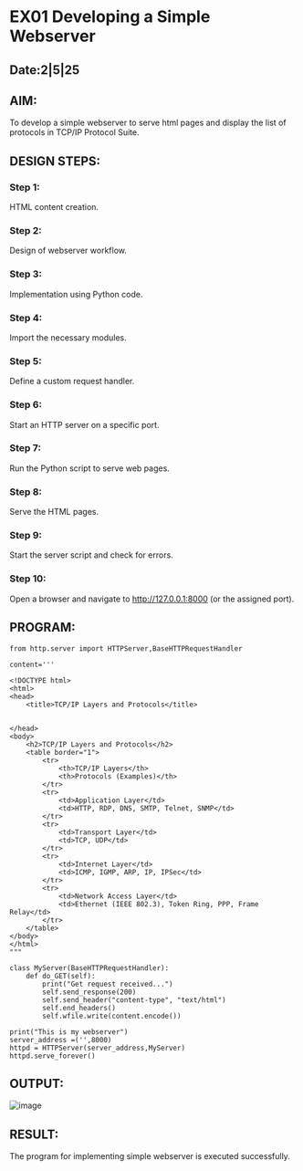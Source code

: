 # EX01 Developing a Simple Webserver
## Date:2|5|25

## AIM:
To develop a simple webserver to serve html pages and display the list of protocols in TCP/IP Protocol Suite.

## DESIGN STEPS:
### Step 1: 
HTML content creation.

### Step 2:
Design of webserver workflow.

### Step 3:
Implementation using Python code.

### Step 4:
Import the necessary modules.

### Step 5:
Define a custom request handler.

### Step 6:
Start an HTTP server on a specific port.

### Step 7:
Run the Python script to serve web pages.

### Step 8:
Serve the HTML pages.

### Step 9:
Start the server script and check for errors.

### Step 10:
Open a browser and navigate to http://127.0.0.1:8000 (or the assigned port).

## PROGRAM:
```
from http.server import HTTPServer,BaseHTTPRequestHandler

content='''

<!DOCTYPE html>
<html>
<head>
    <title>TCP/IP Layers and Protocols</title>
    
        
</head>
<body>
    <h2>TCP/IP Layers and Protocols</h2>
    <table border="1">
        <tr>
            <th>TCP/IP Layers</th>
            <th>Protocols (Examples)</th>
        </tr>
        <tr>
            <td>Application Layer</td>
            <td>HTTP, RDP, DNS, SMTP, Telnet, SNMP</td>
        </tr>
        <tr>
            <td>Transport Layer</td>
            <td>TCP, UDP</td>
        </tr>
        <tr>
            <td>Internet Layer</td>
            <td>ICMP, IGMP, ARP, IP, IPSec</td>
        </tr>
        <tr>
            <td>Network Access Layer</td>
            <td>Ethernet (IEEE 802.3), Token Ring, PPP, Frame Relay</td>
        </tr>
    </table>
</body>
</html>
"""

class MyServer(BaseHTTPRequestHandler):
    def do_GET(self):
        print("Get request received...")
        self.send_response(200) 
        self.send_header("content-type", "text/html")       
        self.end_headers()
        self.wfile.write(content.encode())

print("This is my webserver") 
server_address =('',8000)
httpd = HTTPServer(server_address,MyServer)
httpd.serve_forever()
```


## OUTPUT:
![image](https://github.com/user-attachments/assets/a0fa8849-1ddb-4945-998c-5827c79786ee)



## RESULT:
The program for implementing simple webserver is executed successfully.
